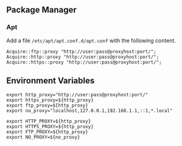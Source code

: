 ---
---

## Package Manager

### Apt

Add a file `/etc/apt/apt.conf.d/apt.conf` with the following content.

```
Acquire::ftp::proxy "http://user:pass@proxyhost:port/";
Acquire::http::proxy "http://user:pass@proxyhost:port/";
Acquire::https::proxy "http://user:pass@proxyhost:port/";
```

## Environment Variables

```shell
export http_proxy="http://user:pass@proxyhost:port/"
export https_proxy=${http_proxy}
export ftp_proxy=${http_proxy}
export no_proxy="localhost,127.0.0.1,192.168.1.1,::1,*.local"

export HTTP_PROXY=${http_proxy}
export HTTPS_PROXY=${http_proxy}
export FTP_PROXY=${http_proxy}
export NO_PROXY=${no_proxy}
```

